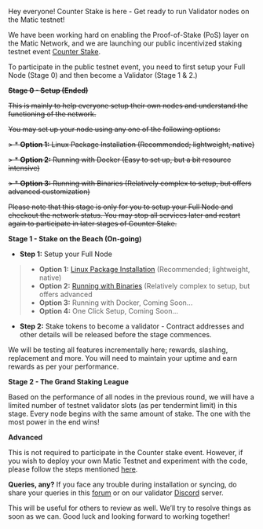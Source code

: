 Hey everyone! Counter Stake is here - Get ready to run Validator nodes on the Matic testnet!

We have been working hard on enabling the Proof-of-Stake (PoS) layer on the Matic Network, and we are launching our public incentivized staking testnet event [Counter Stake](https://matic.network/counter-stake/). 

To participate in the public testnet event, you need to first setup your Full Node (Stage 0) and then become a Validator (Stage 1 & 2.) 
 
~~**Stage 0 - Setup (Ended)**~~

~~This is mainly to help everyone setup their own nodes and understand the functioning of the network.~~

~~You may set up your node using any one of the following options:~~ 

~~> * **Option 1:** Linux Package Installation (Recommended; lightweight, native)~~

~~> * **Option 2:** Running with Docker (Easy to set up, but a bit resource intensive)~~

~~> * **Option 3:** Running with Binaries (Relatively complex to setup, but offers advanced customization)~~

~~Please note that this stage is only for you to setup your Full Node and checkout the network status. You may stop all services later and restart again to participate in later stages of Counter Stake.~~

**Stage 1 - Stake on the Beach (On-going)**

* **Step 1:** Setup your Full Node 

> * **Option 1:** [Linux Package Installation](../linux-package-installation) (Recommended; lightweight, native)
> * **Option 2:** [Running with Binaries](../running-with-binaries) (Relatively complex to setup, but offers advanced 
> * **Option 3:** Running with Docker, Coming Soon...
> * **Option 4:** One Click Setup, Coming Soon...

* **Step 2:** Stake tokens to become a validator - Contract addresses and other details will be released before the stage commences.




We will be testing all features incrementally here; rewards, slashing, replacement and more. You will need to maintain your uptime and earn rewards as per your performance.

**Stage 2 - The Grand Staking League**

Based on the performance of all nodes in the previous round, we will have a limited number of testnet validator slots (as per tendermint limit) in this stage. Every node begins with the same amount of stake. The one with the most power in the end wins!

**Advanced**

This is not required to participate in the Counter stake event. However, if you wish to deploy your own Matic Testnet and experiment with the code, please follow the steps mentioned [here](../deploy-your-own-matic-testnet).


**Queries, any?**
If you face any trouble during installation or syncing, do share your queries in this [forum](https://forum.matic.network/c/counter-stake) or on our validator [Discord](https://discord.gg/XvpHAxZ) server.  

This will be useful for others to review as well. We’ll try to resolve things as soon as we can. Good luck and looking forward to working together! 
